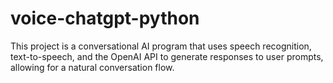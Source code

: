 # voice-chatgpt-python
This project is a conversational AI program that uses speech recognition, text-to-speech, and the OpenAI API to generate responses to user prompts, allowing for a natural conversation flow.

